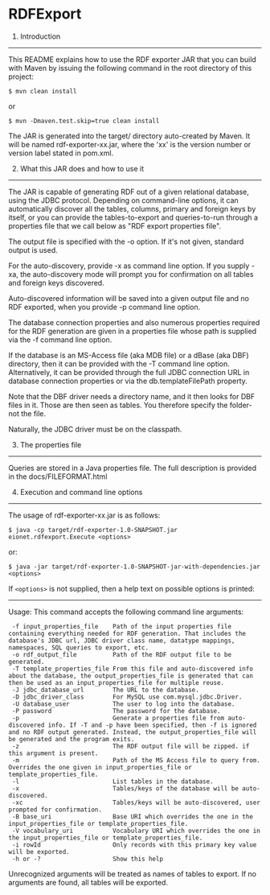 RDFExport
=========

1. Introduction
---------------

This README explains how to use the RDF exporter JAR that
you can build with Maven by issuing the following command
in the root directory of this project:

```
$ mvn clean install
```
or
```
$ mvn -Dmaven.test.skip=true clean install
```

The JAR is generated into the target/ directory auto-created
by Maven. It will be named rdf-exporter-xx.jar, where the
'xx' is the version number or version label stated in pom.xml.

2. What this JAR does and how to use it
---------------------------------------

The JAR is capable of generating RDF out of a given relational
database, using the JDBC protocol. Depending on command-line
options, it can automatically discover all the tables, columns,
primary and foreign keys by itself, or you can provide the
tables-to-export and queries-to-run through a properties
file that we call below as "RDF export properties file".

The output file is specified with the -o option. If it's not given,
standard output is used.

For the auto-discovery, provide -x as command line option. If you
supply -xa, the auto-discovery mode will prompt you for confirmation
on all tables and foreign keys discovered.

Auto-discovered information will be saved into a given output
file and no RDF exported, when you provide -p command line option.

The database connection properties and also numerous properties required
for the RDF generation are given in a properties file whose path is
supplied via the -f command line option.

If the database is an MS-Access file (aka MDB file) or a dBase (aka DBF)
directory, then it can be provided with the -T command line option.
Alternatively, it can be provided through the full JDBC connection URL
in database connection properties or via the db.templateFilePath property.

Note that the DBF driver needs a directory name, and it then looks for DBF
files in it. Those are then seen as tables. You therefore specify the folder-
not the file.

Naturally, the JDBC driver must be on the classpath.

3. The properties file
----------------------

Queries are stored in a Java properties file. The full description is
provided in the docs/FILEFORMAT.html

4. Execution and command line options
-------------------------------------

The usage of rdf-exporter-xx.jar is as follows:

```
$ java -cp target/rdf-exporter-1.0-SNAPSHOT.jar eionet.rdfexport.Execute <options>
```
  or:
```
$ java -jar target/rdf-exporter-1.0-SNAPSHOT-jar-with-dependencies.jar <options>
```

If `<options>` is not supplied, then a help text on possible options is printed:

----
Usage: This command accepts the following command line arguments:

```
 -f input_properties_file    Path of the input properties file containing everything needed for RDF generation. That includes the database's JDBC url, JDBC driver class name, datatype mappings, namespaces, SQL queries to export, etc.
 -o rdf_output_file          Path of the RDF output file to be generated.
 -T template_properties_file From this file and auto-discovered info about the database, the output_properties_file is generated that can then be used as an input_properties_file for multiple reuse.
 -J jdbc_database_url        The URL to the database.
 -D jdbc_driver_class        For MySQL use com.mysql.jdbc.Driver.
 -U database_user            The user to log into the database.
 -P password                 The password for the database.
 -p                          Generate a properties file from auto-discovered info. If -T and -p have been specified, then -f is ignored and no RDF output generated. Instead, the output_properties_file will be generated and the program exits.
 -z                          The RDF output file will be zipped. if this argument is present.
 -m                          Path of the MS Access file to query from. Overrides the one given in input_properties_file or template_properties_file.
 -l                          List tables in the database.
 -x                          Tables/keys of the database will be auto-discovered.
 -xc                         Tables/keys will be auto-discovered, user prompted for confirmation.
 -B base_uri                 Base URI which overrides the one in the input_properties_file or template_properties_file.
 -V vocabulary_uri           Vocabulary URI which overrides the one in the input_properties_file or template_properties_file.
 -i rowId                    Only records with this primary key value will be exported.
 -h or -?                    Show this help
```
Unrecognized arguments will be treated as names of tables to export. If no arguments are found, all tables will be exported.
